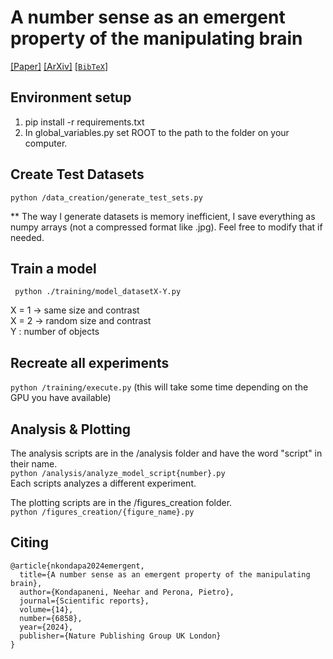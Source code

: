 # A number sense as an emergent property of the manipulating brain

[[Paper]](https://www.nature.com/articles/s41598-024-56828-2) [[ArXiv]](https://arxiv.org/abs/2012.04132) [[`BibTeX`](#Citing)]


## Environment setup
1) pip install -r requirements.txt
2) In global_variables.py set ROOT to the path to the folder on your computer.

## Create Test Datasets
```python /data_creation/generate_test_sets.py```

** The way I generate datasets is memory inefficient, I save everything as numpy arrays (not a compressed format like .jpg).
Feel free to modify that if needed.


## Train a model
``` python ./training/model_datasetX-Y.py```

X = 1 -> same size and contrast <br>
X = 2 -> random size and contrast <br>
Y : number of objects

## Recreate all experiments
```python /training/execute.py``` (this will take some time depending on the GPU you have available)


## Analysis & Plotting
The analysis scripts are in the /analysis folder and have the word "script" in their name. <br>
```python /analysis/analyze_model_script{number}.py``` <br>
Each scripts analyzes a different experiment.

The plotting scripts are in the /figures_creation folder. <br>
```python /figures_creation/{figure_name}.py``` <br>

## Citing
```
@article{nkondapa2024emergent,
  title={A number sense as an emergent property of the manipulating brain},
  author={Kondapaneni, Neehar and Perona, Pietro},
  journal={Scientific reports},
  volume={14},
  number={6858},
  year={2024},
  publisher={Nature Publishing Group UK London}
}
```